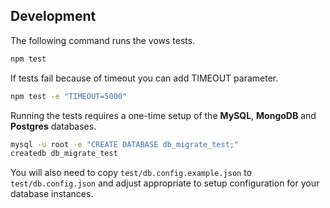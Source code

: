 ## Development

The following command runs the vows tests.

```bash
npm test
```

If tests fail because of timeout you can add TIMEOUT parameter.
```bash
npm test -e "TIMEOUT=5000"
```

Running the tests requires a one-time setup of the **MySQL**, **MongoDB** and **Postgres** databases.

```bash
mysql -u root -e "CREATE DATABASE db_migrate_test;"
createdb db_migrate_test
```

You will also need to copy `test/db.config.example.json` to `test/db.config.json`
and adjust appropriate to setup configuration for your database instances.
